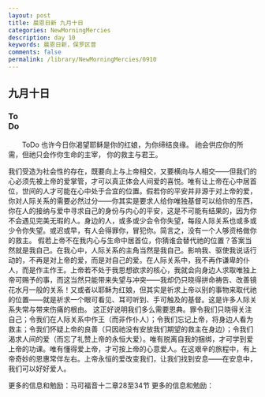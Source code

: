 ```yaml
---
layout: post
title: 晨恩日新 九月十日
categories: NewMorningMercies
description: day 10
keywords: 晨恩日新，保罗区普
comments: false
permalink: /library/NewMorningMercies/0910
---
```


## 九月十日

### To <br> Do

&emsp;&emsp;ToDo
也许今日你渴望耶稣是你的红娘，为你缔结良缘。
祂会供应你的所需，但祂只会作你生命的主宰，
你的救主与君王。
 
我们受造为社会性的存在，既要向上与上帝相交，又要横向与人相交——但我们的心必须先被上帝的爱掌管，才可以真正体会人间爱的喜悦。唯有让上帝在心中居首位，世间的人才可能在心中处于合宜的位置。假若你的平安并非源于对上帝的爱，你对人际关系的需要必然过分——你其实是要求人给你唯独基督可以给你的东西，你在人的接纳与爱中寻求自己的身份与内心的平安，这是不可能有结果的，因为你不会遇见完美无瑕的人。身边的人，或多或少会令你失望，每段人际关系也或多或少令你失望。或迟或早，有人会得罪你，冒犯你。简言之，没有一个人够资格做你的救主。
假若上帝不在我内心与生命中居首位，你猜谁会替代祂的位置？答案当然就是我自己。在我心中，人际关系的主角当然是我自己。影响我、驱使我说话行动的，不再是对上帝的爱，而是对自己的爱。在人际关系中，我不再作谦卑的仆人，而是作主作王。上帝若不处于我思想欲求的核心，我就会向身边人求取唯独上帝可赐予的事，而这当然只能带来失望与冲突——我却仍只晓得拼命祷告、改善镜花水月一般的关系！又或者以耶稣为红娘，但其实是祈求上帝以别的事物来取代祂的位置——就是祈求一个眼可看见、耳可听到、手可触及的基督。这是许多人际关系失常与带来伤痛的根由。
这正好说明我们多么需要恩典。罪令我们只晓得关注自己；令我们在人际关系中作王（而非作仆人）；令我们忘记上帝，将身边人看为救主；令我们怀疑上帝的良善（只因祂没有安放我们期望的救主在身边）；令我们渴求人间的爱（而忘了礼赞上帝的永恒大爱）。唯有脱离自我的捆绑，才可学到爱上帝的功课。唯有懂得爱上帝，才可按上帝的心意爱人。在这艰辛的旅程中，有上帝奇妙的恩惠常伴左右。上帝永恒的爱改变我们，让我们找到安息——在安息中，我们可以好好爱人。
 
更多的信息和勉励：马可福音十二章28至34节
更多的信息和勉励：[]()
